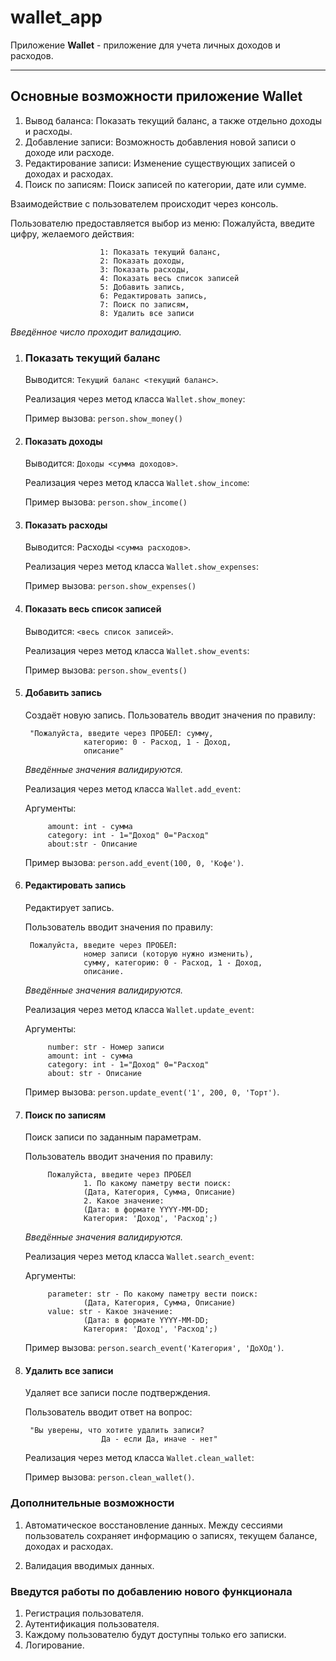 # wallet_app

Приложение **Wallet** - приложение для учета личных доходов и расходов.

____

## Основные возможности приложение Wallet

1. Вывод баланса: Показать текущий баланс, а также отдельно доходы и расходы.
2. Добавление записи: Возможность добавления новой записи о доходе или расходе.
3. Редактирование записи: Изменение существующих записей о доходах и расходах.
4. Поиск по записям: Поиск записей по категории, дате или сумме.

Взаимодействие с пользователем происходит через консоль.

Пользователю предоставляется выбор из меню:
Пожалуйста, введите цифру, желаемого действия:

                        1: Показать текущий баланс,
                        2: Показать доходы,
                        3: Показать расходы,
                        4: Показать весь список записей
                        5: Добавить запись,
                        6: Редактировать запись,
                        7: Поиск по записям,
                        8: Удалить все записи

*Введённое число проходит валидацию.*

1. ### Показать текущий баланс

    Выводится: `Текущий баланс <текущий баланс>`.

    Реализация через метод класса `Wallet.show_money`:

    Пример вызова:
            `person.show_money()`

2. #### Показать доходы

    Выводится: `Доходы <сумма доходов>`.

    Реализация через метод класса `Wallet.show_income`:

    Пример вызова:
            `person.show_income()`

3. #### Показать расходы

    Выводится: Расходы `<сумма расходов>`.

    Реализация через метод класса `Wallet.show_expenses`:

    Пример вызова:
             `person.show_expenses()`

4. #### Показать весь список записей

    Выводится: `<весь список записей>`.

    Реализация через метод класса `Wallet.show_events`:

    Пример вызова:
            `person.show_events()`

5. #### Добавить запись

    Создаёт новую запись.
    Пользователь вводит значения по правилу:

        "Пожалуйста, введите через ПРОБЕЛ: сумму,
                    категорию: 0 - Расход, 1 - Доход,
                    описание"

    *Введённые значения валидируются.*

    Реализация через метод класса `Wallet.add_event`:

    Аргументы:

            amount: int - сумма
            category: int - 1="Доход" 0="Расход"
            about:str - Описание

    Пример вызова:
            `person.add_event(100, 0, 'Кофе')`.

6. #### Редактировать запись

    Редактирует запись.

    Пользователь вводит значения по правилу:

        Пожалуйста, введите через ПРОБЕЛ:
                    номер записи (которую нужно изменить),
                    сумму, категорию: 0 - Расход, 1 - Доход,
                    описание.

    *Введённые значения валидируются.*

    Реализация через метод класса `Wallet.update_event`:

    Аргументы:

            number: str - Номер записи
            amount: int - сумма
            category: int - 1="Доход" 0="Расход"
            about: str - Описание

    Пример вызова:
            `person.update_event('1', 200, 0, 'Торт')`.

7. #### Поиск по записям

    Поиск записи по заданным параметрам.

    Пользователь вводит значения по правилу:

            Пожалуйста, введите через ПРОБЕЛ
                    1. По какому паметру вести поиск:
                    (Дата, Категория, Сумма, Описание)
                    2. Какое значение:
                    (Дата: в формате YYYY-MM-DD;
                    Категория: 'Доход', 'Расход';)

    *Введённые значения валидируются.*

    Реализация через метод класса `Wallet.search_event`:

    Аргументы:

            parameter: str - По какому паметру вести поиск:
                    (Дата, Категория, Сумма, Описание)
            value: str - Какое значение:
                    (Дата: в формате YYYY-MM-DD;
                    Категория: 'Доход', 'Расход';)

    Пример вызова:
            `person.search_event('Категория', 'ДоХОд')`.

8. #### Удалить все записи

    Удаляет все записи после подтверждения.

    Пользователь вводит ответ на вопрос:

        "Вы уверены, что хотите удалить записи?
                        Да - если Да, иначе - нет"

    Реализация через метод класса `Wallet.clean_wallet`:

    Пример вызова:
            `person.clean_wallet()`.

### Дополнительные возможности

1. Автоматическое восстановление данных.
    Между сессиями пользователь сохраняет информацию о записях,
    текущем балансе, доходах и расходах.

2. Валидация вводимых данных.

### Введутся работы по добавлению нового функционала

1. Регистрация пользователя.
2. Аутентификация пользователя.
3. Каждому пользователю будут доступны только его записки.
4. Логирование.
